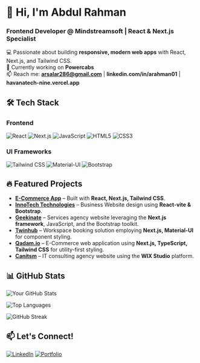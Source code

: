 # 👋 Hi, I'm Abdul Rahman  
### Frontend Developer @ Mindstreamsoft | React & Next.js Specialist  

💻 Passionate about building **responsive, modern web apps** with React, Next.js, and Tailwind CSS.  
🚀 Currently working on **Powercabs**  
📫 Reach me: **arsalar286@gmail.com** | **linkedin.com/in/arahman01** | **havanatech-nine.vercel.app**

## 🛠️ Tech Stack  
### **Frontend**  
![React](https://img.shields.io/badge/React-20232A?style=for-the-badge&logo=react&logoColor=61DAFB) ![Next.js](https://img.shields.io/badge/Next.js-000000?style=for-the-badge&logo=nextdotjs&logoColor=white) ![JavaScript](https://img.shields.io/badge/JavaScript-F7DF1E?style=for-the-badge&logo=javascript&logoColor=black) ![HTML5](https://img.shields.io/badge/HTML5-E34F26?style=for-the-badge&logo=html5&logoColor=white) ![CSS3](https://img.shields.io/badge/CSS3-1572B6?style=for-the-badge&logo=css3&logoColor=white)  

### **UI Frameworks**  
![Tailwind CSS](https://img.shields.io/badge/Tailwind_CSS-38B2AC?style=for-the-badge&logo=tailwind-css&logoColor=white) ![Material-UI](https://img.shields.io/badge/Material--UI-0081CB?style=for-the-badge&logo=mui&logoColor=white) ![Bootstrap](https://img.shields.io/badge/Bootstrap-7952B3?style=for-the-badge&logo=bootstrap&logoColor=white)  

## 🔥 Featured Projects  

- **[E-Commerce App](https://github.com/yourusername/ecommerce)** – Built with **React, Next.js, Tailwind CSS**.  
- **[InnoTech Technologies](http://innotechtechnologies.us/)** – Business Website design using **React-vite & Bootstrap**. 
- **[Geekinate](https://geekinate.com/)** – Services agency website leveraging the **Next.js framework**, JavaScript, and the Bootstrap toolkit.
- **[Twinhub](https://twinhub.pk/)** – Workspace booking solution employing **Next.js, Material-UI** for component styling.
- **[Qadam.io](https://qadam.io/home)** – E-Commerce web application using **Next.js, TypeScript, Tailwind CSS** for utility-first styling.
- **[Canitsm](https://www.canitsm.com/)** – IT consulting agency website using the **WIX Studio** platform.

## 📊 GitHub Stats  

![Your GitHub Stats](https://github-readme-stats.vercel.app/api?username=yourusername&show_icons=true&theme=radical)  

![Top Languages](https://github-readme-stats.vercel.app/api/top-langs/?username=yourusername&layout=compact&theme=radical)  

![GitHub Streak](https://streak-stats.demolab.com?user=yourusername&theme=radical)  

## 📫 Let's Connect!  

[![LinkedIn](https://img.shields.io/badge/LinkedIn-0077B5?style=for-the-badge&logo=linkedin&logoColor=white)](https://linkedin.com/in/arahman01/) [![Portfolio](https://img.shields.io/badge/Portfolio-%23000000.svg?style=for-the-badge&logo=vercel&logoColor=white)](https://havanatech-nine.vercel.app/)

